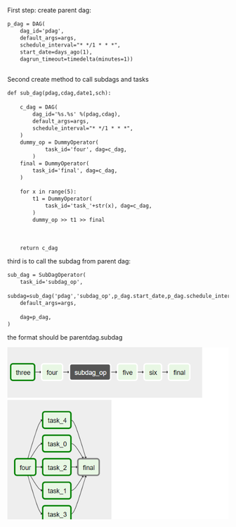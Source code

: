 
First step: create parent dag:
```
p_dag = DAG(
    dag_id='pdag',
    default_args=args,
    schedule_interval="* */1 * * *",
    start_date=days_ago(1),
    dagrun_timeout=timedelta(minutes=1))
    
```

Second create method to call subdags and tasks

```
def sub_dag(pdag,cdag,date1,sch):

    c_dag = DAG(
        dag_id='%s.%s' %(pdag,cdag),
        default_args=args,
        schedule_interval="* */1 * * *",
    )
    dummy_op = DummyOperator(
            task_id='four', dag=c_dag,
        )
    final = DummyOperator(
        task_id='final', dag=c_dag,
    )

    for x in range(5):
        t1 = DummyOperator(
            task_id='task_'+str(x), dag=c_dag,
        )
        dummy_op >> t1 >> final



    return c_dag

```

third is to call the subdag from parent dag:
```
sub_dag = SubDagOperator(
    task_id='subdag_op',
    subdag=sub_dag('pdag','subdag_op',p_dag.start_date,p_dag.schedule_interval),
    default_args=args,

    dag=p_dag,
)

```
the format should be parentdag.subdag

![alt tag](images/subdag.png)

